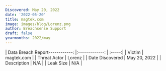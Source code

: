 ```yaml
---
Discovered: May 20, 2022
date: '2022-05-20'
title: magtek.com
image: images/blog/Lorenz.png
author: Breachsense Support
draft: false
yearmonths: 2022/may
---
```


| Data Breach Report------------:   |:-------------:    | :-----:|
| Victim    | magtek.com      | 
| Threat Actor    | Lorenz      | 
| Date Discovered    | May 20, 2022      | 
| Description    | N/A      | 
| Leak Size    | N/A      | 

